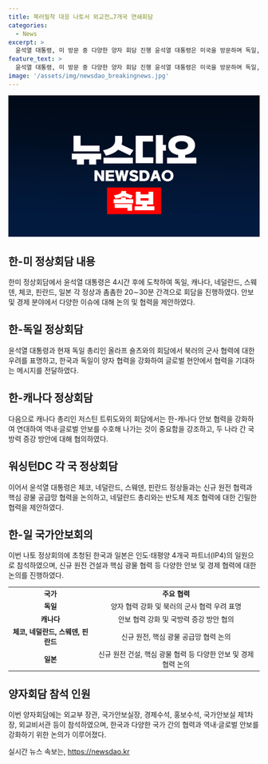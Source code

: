 ```yaml
---
title: 북러밀착 대응 나토서 외교전…7개국 연쇄회담
categories:
  - News
excerpt: >
  윤석열 대통령, 미 방문 중 다양한 양자 회담 진행 윤석열 대통령은 미국을 방문하며 독일, 캐나다, 네덜란드, 스웨덴, 체코, 핀란드, 일본 등 7개국 정상과 밀접한 회담을 진행했습니다. 각 나라와의 안보, 경제 등 다양한 분야에서의 협력 강화 등이 논의되었으며, 특히 북러의 군사 협력에 대한 우려가 공유되었습니다. 또한, 신규 원전 건설 및 핵심 광물 공급망 협력 등의 사안에 대해서도 논의되었습니다. 해당 양자 회담에는 윤 대통령과 함께 조태열 외교부 장관, 장호진 국가안보실장 등이 참석했습니다.
feature_text: >
  윤석열 대통령, 미 방문 중 다양한 양자 회담 진행 윤석열 대통령은 미국을 방문하며 독일, 캐나다, 네덜란드, 스웨덴, 체코, 핀란드, 일본 등 7개국 정상과 밀접한 회담을 진행했습니다. 각 나라와의 안보, 경제 등 다양한 분야에서의 협력 강화 등이 논의되었으며, 특히 북러의 군사 협력에 대한 우려가 공유되었습니다. 또한, 신규 원전 건설 및 핵심 광물 공급망 협력 등의 사안에 대해서도 논의되었습니다. 해당 양자 회담에는 윤 대통령과 함께 조태열 외교부 장관, 장호진 국가안보실장 등이 참석했습니다.
image: '/assets/img/newsdao_breakingnews.jpg'
---
```


<p><img src="/assets/img/newsdao_breakingnews.jpg" alt="bookingtag 속보" /></p>

<h2 data-ke-size="size26">한-미 정상회담 내용</h2>

<p data-ke-size="size16">한미 정상회담에서 윤석열 대통령은 4시간 후에 도착하여 독일, 캐나다, 네덜란드, 스웨덴, 체코, 핀란드, 일본 각 정상과 촘촘한 20∼30분 간격으로 회담을 진행하였다. 안보 및 경제 분야에서 다양한 이슈에 대해 논의 및 협력을 제안하였다.</p>

<h2 data-ke-size="size26">한-독일 정상회담</h2>

<p data-ke-size="size16">윤석열 대통령과 현재 독일 총리인 올라프 숄츠와의 회담에서 북러의 군사 협력에 대한 우려를 표명하고, 한국과 독일이 양자 협력을 강화하여 글로벌 현안에서 협력을 기대하는 메시지를 전달하였다.</p>

<h2 data-ke-size="size26">한-캐나다 정상회담</h2>

<p data-ke-size="size16">다음으로 캐나다 총리인 저스틴 트뤼도와의 회담에서는 한-캐나다 안보 협력을 강화하여 연대하여 역내·글로벌 안보를 수호해 나가는 것이 중요함을 강조하고, 두 나라 간 국방력 증강 방안에 대해 협의하였다.</p>

<h2 data-ke-size="size26">워싱턴DC 각 국 정상회담</h2>

<p data-ke-size="size16">이어서 윤석열 대통령은 체코, 네덜란드, 스웨덴, 핀란드 정상들과는 신규 원전 협력과 핵심 광물 공급망 협력을 논의하고, 네덜란드 총리와는 반도체 제조 협력에 대한 긴밀한 협력을 제안하였다.</p>

<h2 data-ke-size="size26">한-일 국가안보회의</h2>

<p data-ke-size="size16">이번 나토 정상회의에 초청된 한국과 일본은 인도·태평양 4개국 파트너(IP4)의 일원으로 참석하였으며, 신규 원전 건설과 핵심 광물 협력 등 다양한 안보 및 경제 협력에 대한 논의를 진행하였다.</p>

<table>
<tbody>
<tr>
<td style="text-align: center; height: 17px;"><b>국가</b></td>
<td style="text-align: center; height: 17px;"><b>주요 협력</b></td>
</tr>
<tr>
<td style="text-align: center; height: 17px;"><b>독일</b></td>
<td style="text-align: center; height: 17px;">양자 협력 강화 및 북러의 군사 협력 우려 표명</td>
</tr>
<tr>
<td style="text-align: center; height: 17px;"><b>캐나다</b></td>
<td style="text-align: center; height: 17px;">안보 협력 강화 및 국방력 증강 방안 협의</td>
</tr>
<tr>
<td style="text-align: center; height: 17px;"><b>체코, 네덜란드, 스웨덴, 핀란드</b></td>
<td style="text-align: center; height: 17px;">신규 원전, 핵심 광물 공급망 협력 논의</td>
</tr>
<tr>
<td style="text-align: center; height: 17px;"><b>일본</b></td>
<td style="text-align: center; height: 17px;">신규 원전 건설, 핵심 광물 협력 등 다양한 안보 및 경제 협력 논의</td>
</tr>
</tbody>
</table>

<h2 data-ke-size="size26">양자회담 참석 인원</h2>

<p data-ke-size="size16">이번 양자회담에는 외교부 장관, 국가안보실장, 경제수석, 홍보수석, 국가안보실 제1차장, 외교비서관 등이 참석하였으며, 한국과 다양한 국가 간의 협력과 역내·글로벌 안보를 강화하기 위한 논의가 이루어졌다.</p>
실시간 뉴스 속보는, <a href="https://newsdao.kr" rel="dofollow">https://newsdao.kr</a>


